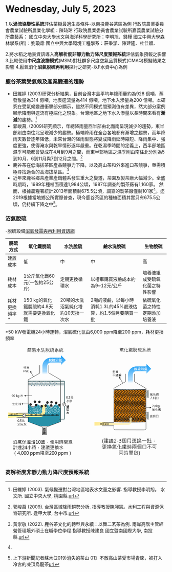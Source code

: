 # Wednesday, July 5, 2023

1.以**渦流協變性系統**評估茶樹最適生長條件-以南投鹿谷茶區為例
行政院農業委員會農業試驗所農業化學組：陳琦玲
行政院農業委員會農業試驗所嘉義農業試驗分所農藝系：
國立中央大學水文與海洋科學研究所：李明旭、錢樺
國立中興大學森林學系(所)：劉瓊霦
國立中興大學環境工程學系：莊秉潔、陳建隆、杜佳穎、

2.將水稻之地表資訊導入**高解析度非靜力動力降尺度預報系統**評估氣象預報之影響
3.比較使用**中尺度波譜模式**(MSM)對社群多尺度空氣品質模式(CMAQ)模擬結果之影響
4.厭氧消化**沼氣脫硫再利用**探討之研究-以F水資中心為例

### 鹿谷茶葉受氣候及產業變遷的趨勢

- 田維婷 (2003)研究分析結果，目前台灣本島平均年降雨量約為928 億噸，蒸發散量為314 億噸，地表逕流量為414 億噸，地下水入滲量為200 億噸。本研究在受氣候變遷衝擊部分顯示，雖然不同模式間預測值有差異，然大部分案例顯示降雨與逕流有極端化之現象。台灣地區之地下水入滲量以長時間來看有**漸減**的趨勢。[^1]
- 郭峻菖, (2009)研究顯示，年總降雨量西半部由北而南呈現減少的趨勢，東半部則由南往北呈現減少的趨勢。極端降雨在全台各地都有漸增之趨勢，而年降雨天數皆逐年降低，未來台灣的降雨型態將變成降雨延時縮短、降雨集中、強度更強，使得淹水與乾旱情形逐年嚴重。在乾濕季時間的定義上，西半部地區濕季可能都會變成在4月到9月之間，而東半部地區之濕季則由南往北分別為5到10月、6到11月與7到12月之間。[^2]
- 鹿谷茶在低海拔茶區產品競爭力下降，以及高山茶和外來進口茶競爭，亟需積極尋找適合的高海拔茶區。[^3]
- 近年來鹿谷鄉茶產業產銷體系發生重大之變遷，茶園及製茶廠大幅減少。全盛時期時，1989年種植面積達1,984公頃，1987年調查的製茶廠有1,160家。 然而，根據農糧署統計2013年面積剩675.5公頃，調查的製茶廠僅剩101家[^4]。迄2019根據當地鄉公所實際普查，現今鹿谷茶區的種植面積其實只有675.5公頃，仍持續下降之中[^5]。

### 沼氣脫硫

-脫硫設備[沼氣發電與再利用資訊網](https://www.biogas.com.tw/technology/technology_more?id=c474d11c8cc141a18d663d56a306b6cc)

脫硫方式|氧化鐵脫硫|水洗脫硫|鹼水洗脫硫|生物脫硫
-|-|-|-|-
建置成本|低|中|中|高|
耗材成本|1公斤氧化鐵60元(一包約25公斤)|定期更換循環水|以槽車購買液鹼成本約為9~12元/公斤|培養液組成受硫氧化菌之特性影響
耗材更換頻率*|150 kg的氧化鐵脫硫約4.8天就需要更換氧化鐵|20噸的水洗沼氣純化塔約10天換一次水|2噸的液鹼，以每小時消耗1.3L的45%鹼液估算，約1.5個月要購買一批|依硫氧化菌之特性定期添加培養液

*50 kW發電機24小時運轉，沼氣硫化氫由6,000 ppm降至200 ppm，耗材更換頻率

![](../attachments/2023-07-05-15-01-44.png)


### 高解析度非靜力動力降尺度預報系統

[^5]: 上下游新聞記者蘇木(2019)消失的茶山 01》不敵高山茶受市場青睞，被打入冷宮的凍頂烏龍茶[url](https://www.newsmarket.com.tw/blog/122302/)
[^4]: 
[^3]: 黃崇敬 (2022). 鹿谷茶文化的轉型與永續：以舞二茗茶為例. 兩岸高階主管經營管理境外碩士在職學位學程.指導教授陳建良 國立暨南國際大學, 南投縣.[url](https://hdl.handle.net/11296/e7y4ba)
[^2]: 郭峻菖 (2009). 台灣區域降雨趨勢分析. 指導教授陳昶憲。水利工程與資源保育研究所. 逢甲大學, 台中市.[url](https://hdl.handle.net/11296/m79wp8)
[^1]: 田維婷 (2003). 氣候變遷對台灣地區地表水文量之影響. 指導教授李明旭。 水文所. 國立中央大學, 桃園縣.[url](https://hdl.handle.net/11296/mr2h8q)


  
